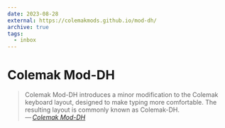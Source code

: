 ```yaml
---
date: 2023-08-28
external: https://colemakmods.github.io/mod-dh/
archive: true
tags:
  - inbox
---
```


# Colemak Mod-DH

> Colemak Mod-DH introduces a minor modification to the Colemak keyboard layout,
> designed to make typing more comfortable. The resulting layout is commonly
> known as Colemak-DH.\
> — <cite>[Colemak Mod-DH](https://colemakmods.github.io/mod-dh/)</cite>



